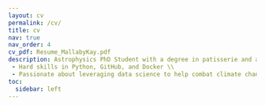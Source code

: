 ```yaml
---
layout: cv
permalink: /cv/
title: cv
nav: true
nav_order: 4
cv_pdf: Resume_MallabyKay.pdf
description: Astrophysics PhD Student with a degree in patisserie and a love for hiking. \\
 - Hard skills in Python, GitHub, and Docker \\
 - Passionate about leveraging data science to help combat climate change
toc:
  sidebar: left
---
```

